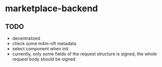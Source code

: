 # marketplace-backend

## TODO

- decentralized
- check some m4m-nft metadata
- select component when init
- currently, only some fields of the request structure is signed, the whole request body should be signed
